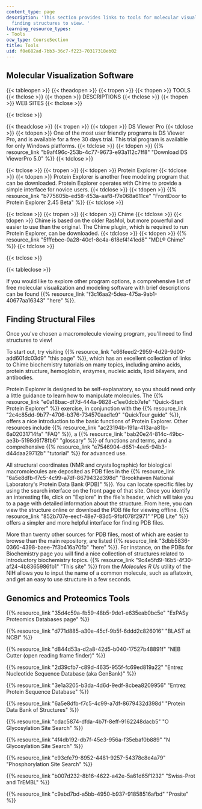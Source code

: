```yaml
---
content_type: page
description: 'This section provides links to tools for molecular visualization and
  finding structures to view. '
learning_resource_types:
- Tools
ocw_type: CourseSection
title: Tools
uid: f0e682ad-7bb3-36c7-f223-70317318eb02
---
```


Molecular Visualization Software
--------------------------------

{{< tableopen >}}
{{< theadopen >}}
{{< tropen >}}
{{< thopen >}}
TOOLS
{{< thclose >}}
{{< thopen >}}
DESCRIPTIONS
{{< thclose >}}
{{< thopen >}}
WEB SITES
{{< thclose >}}

{{< trclose >}}

{{< theadclose >}}
{{< tropen >}}
{{< tdopen >}}
DS Viewer Pro
{{< tdclose >}}
{{< tdopen >}}
One of the most user friendly programs is DS Viewer Pro, and is available for a free 30 days trial. This trial program is available for only Windows platforms.
{{< tdclose >}}
{{< tdopen >}}
{{% resource_link "b9af496c-253b-4c77-9673-e93a112c7ff8" "Download DS ViewerPro 5.0" %}}
{{< tdclose >}}

{{< trclose >}}
{{< tropen >}}
{{< tdopen >}}
Protein Explorer
{{< tdclose >}}
{{< tdopen >}}
Protein Explorer is another free modeling program that can be downloaded. Protein Explorer operates with Chime to provide a simple interface for novice users.
{{< tdclose >}}
{{< tdopen >}}
{{% resource_link "b775605b-ed58-453a-aaf8-f7e068a611ce" "FrontDoor to Protein Explorer 2.45 Beta" %}}
{{< tdclose >}}

{{< trclose >}}
{{< tropen >}}
{{< tdopen >}}
Chime
{{< tdclose >}}
{{< tdopen >}}
Chime is based on the older RasMol, but more powerful and easier to use than the original. The Chime plugin, which is required to run Protein Explorer, can be downloaded.
{{< tdclose >}}
{{< tdopen >}}
{{% resource_link "5fffebee-0a28-40c1-8c4a-618ef4141ed8" "MDL® Chime" %}}
{{< tdclose >}}

{{< trclose >}}

{{< tableclose >}}
  

If you would like to explore other program options, a comprehensive list of free molecular visualization and modeling software with brief descriptions can be found {{% resource_link "f3c16aa2-5dea-475a-9ab1-40677aa16343" "here" %}}.

Finding Structural Files
------------------------

Once you've chosen a macromolecule viewing program, you'll need to find structures to view!

To start out, try visiting {{% resource_link "e66feed2-2959-4d29-9d00-add601dc03d9" "this page" %}}, which has an excellent collection of links to Chime biochemistry tutorials on many topics, including amino acids, protein structure, hemoglobin, enzymes, nucleic acids, lipid bilayers, and antibodies.

Protein Explorer is designed to be self-explanatory, so you should need only a little guidance to learn how to manipulate molecules. The {{% resource_link "e0a18bac-df7d-444a-9828-c1ee0dcb7efe" "Quick-Start Protein Explorer" %}} exercise, in conjunction with the {{% resource_link "2c4c85dd-9b77-4706-b376-734570aad1e9" "QuickTour guide" %}}, offers a nice introduction to the basic functions of Protein Explorer. Other resources include {{% resource_link "ac23194b-191a-413a-a81b-6a02031714fa" "FAQ" %}}, a {{% resource_link "bab20e24-814c-49bc-ae3b-5198d6f78fb6" "glossary" %}} of functions and terms, and a comprehensive {{% resource_link "e7546904-d651-4ee5-94b3-d44daa29712b" "tutorial" %}} for advanced use.

All structural coordinates (NMR and crystallographic) for biological macromolecules are deposited as PDB files in the {{% resource_link "6a5e8dfb-f7c5-4c99-a7df-8679432d398d" "Brookhaven National Laboratory's Protein Data Bank (PDB)" %}}. You can locate specific files by using the search interface on the front page of that site. Once you identify an interesting file, click on "Explore" in the file's header, which will take you to a page with detailed information about the structure. From here, you can view the structure online or download the PDB file for viewing offline. {{% resource_link "852b707e-eecf-48e7-83d5-9fbf078f2971" "PDB Lite" %}} offers a simpler and more helpful interface for finding PDB files.

More than twenty other sources for PDB files, most of which are easier to browse than the main repository, are listed {{% resource_link "3dbb5836-0360-4398-baee-7f3b416a70fb" "here" %}}. For instance, on the PDBs for Biochemistry page you will find a nice collection of structures related to introductory biochemistry topics. {{% resource_link "9c4e5fd9-16b5-4f30-af24-4b8365986fb1" "This site" %}} from the _Molecules R Us_ utility of the NIH allows you to input the name of a common molecule, such as aflatoxin, and get an easy to use structure in a few seconds.

Genomics and Proteomics Tools
-----------------------------

{{% resource_link "35d4c59a-fb59-48b5-9de1-e635eab0bc5e" "ExPASy Proteomics Databases page" %}}

{{% resource_link "d771d885-a30e-45cf-9b5f-6ddd2c826016" "BLAST at NCBI" %}}

{{% resource_link "d844d53a-d2a8-42d5-b040-17527b48891f" "NEB Cutter (open reading frame finder)" %}}

{{% resource_link "2d39cfb7-c89d-4635-955f-fc69ed819a22" "Entrez Nucleotide Sequence Database (aka GenBank)" %}}

{{% resource_link "3e1a3205-b3da-4d6d-9edf-8cbea8209956" "Entrez Protein Sequence Database" %}}

{{% resource_link "6a5e8dfb-f7c5-4c99-a7df-8679432d398d" "Protein Data Bank of Structures" %}}

{{% resource_link "cdac5874-dfda-4b7f-8eff-9162248dacb5" "O Glycosylation Site Search" %}}

{{% resource_link "4f4db192-db7f-45e3-956a-f35ebaf0b889" "N Glycosylation Site Search" %}}

{{% resource_link "e93cfe79-8952-4481-9257-54378c8e4a79" "Phosphorylation Site Search" %}}

{{% resource_link "b007d232-8b16-4622-a42e-5a61d65f1232" "Swiss-Prot and TrEMBL" %}}

{{% resource_link "c9abd7bd-a5bb-4950-b937-91858516afbd" "Prosite" %}}